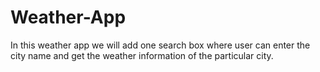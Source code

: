 # Weather-App
In this weather app we will add one search box where user can enter the city name and get the weather information of the particular city.

